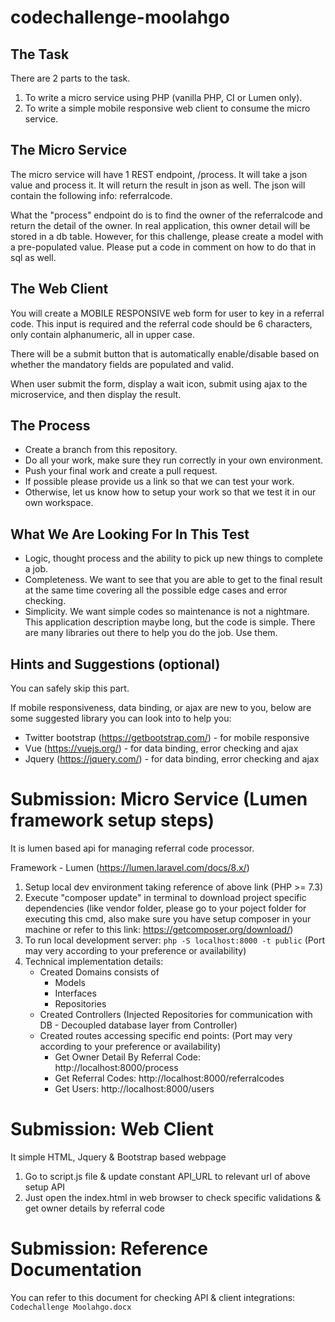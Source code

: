 # codechallenge-moolahgo
The Task
--------
There are 2 parts to the task.
1. To write a micro service using PHP (vanilla PHP, CI or Lumen only).
2. To write a simple mobile responsive web client to consume the micro service.

The Micro Service
-----------------
The micro service will have 1 REST endpoint, /process. It will take a json value and process it. It will return the result in json as well.
The json will contain the following info: referralcode.

What the "process" endpoint do is to find the owner of the referralcode and return the detail of the owner. In real application, this owner detail will be stored in a db table. However, for this challenge, please create a model with a pre-populated value. Please put a code in comment on how to do that in sql as well. 

The Web Client
--------------
You will create a MOBILE RESPONSIVE web form for user to key in a referral code. This input is required and the referral code should be 6 characters, only contain alphanumeric, all in upper case.

There will be a submit button that is automatically enable/disable based on whether the mandatory fields are populated and valid.

When user submit the form, display a wait icon, submit using ajax to the microservice, and then display the result.

The Process
-----------
- Create a branch from this repository.
- Do all your work, make sure they run correctly in your own environment.
- Push your final work and create a pull request.
- If possible please provide us a link so that we can test your work.
- Otherwise, let us know how to setup your work so that we test it in our own workspace.

What We Are Looking For In This Test
------------------------------------
- Logic, thought process and the ability to pick up new things to complete a job.
- Completeness. We want to see that you are able to get to the final result at the same time covering all the possible edge cases and error checking.
- Simplicity. We want simple codes so maintenance is not a nightmare. This application description maybe long, but the code is simple. There are many libraries out there to help you do the job. Use them.

Hints and Suggestions (optional)
--------------------------------
You can safely skip this part.

If mobile responsiveness, data binding, or ajax are new to you, below are some suggested library you can look into to help you:
- Twitter bootstrap (https://getbootstrap.com/) - for mobile responsive
- Vue (https://vuejs.org/) - for data binding, error checking and ajax
- Jquery (https://jquery.com/) - for data binding, error checking and ajax


# Submission: Micro Service (Lumen framework setup steps)
It is lumen based api for managing referral code processor.

Framework - Lumen (https://lumen.laravel.com/docs/8.x/)
1) Setup local dev environment taking reference of above link (PHP >= 7.3)
2) Execute "composer update" in terminal to download project specific dependencies (like vendor folder, please go to your poject folder for executing this cmd, also make sure you have setup composer in your machine or refer to this link: https://getcomposer.org/download/)
3) To run local development server: `php -S localhost:8000 -t public` (Port may very according to your preference or availability)
3) Technical implementation details:
    - Created Domains consists of
      - Models
      - Interfaces
      - Repositories
    - Created Controllers (Injected Repositories for communication with DB - Decoupled database layer from Controller)
    - Created routes accessing specific end points: (Port may very according to your preference or availability)
      - Get Owner Detail By Referral Code: http://localhost:8000/process
      - Get Referral Codes: http://localhost:8000/referralcodes
      - Get Users: http://localhost:8000/users

# Submission: Web Client

It simple HTML, Jquery & Bootstrap based webpage
1) Go to script.js file & update constant API_URL to relevant url of above setup API 
2) Just open the index.html in web browser to check specific validations & get owner details by referral code

# Submission: Reference Documentation

You can refer to this document for checking API & client integrations: `Codechallenge Moolahgo.docx`